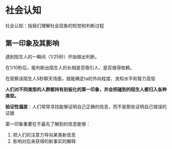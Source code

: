 # 社会认知

社会认知：指我们理解社会现象的知觉和判断过程

## 第一印象及其影响

遇到陌生人的一瞬间（1/25秒）开始做出判断。

在1/10秒后，能判断出陌生人的长相是否吸引人、是否值得依赖。

在观察该陌生人5秒聊天场面，就能确定ta的外向程度、良知水平和智力高低

**人们对不同类型的人群都持有刻板化的第一印象，并会把碰到的陌生人都归入各种类型。**

**验证性偏差**：人们常常寻找能够证明自己正确的信息，而不是那些证明自己错误的证据

第一印象重要在于最先了解到的信息能够：

1. 把人们的注意力导向某类新信息
2. 影响对后来获得的新事实的解释